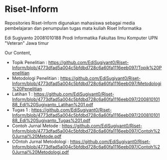 # Riset-Inform

Repositories Riset-Inform digunakan mahasiswa sebagai media pembelajaran dan penumpulan tugas mata kuliah Riset Informatika

Edi Sugiyanto
20081010188
Prodi Informatika
Fakultas Ilmu Komputer
UPN "Veteran" Jawa timur

Our Content,

- Topik Penelitian : https://github.com/EdiSugiyant0/Riset-Inform/blob/4773dfad5a004c5bfdbd728c6a60fa1116eeb097/Topik%20Penelitian
- Metodologi Penelitian : https://github.com/EdiSugiyant0/Riset-Inform/blob/4773dfad5a004c5bfdbd728c6a60fa1116eeb097/Metodologi%20Penelitian
- Latihan 1 : https://github.com/EdiSugiyant0/Riset-Inform/blob/4773dfad5a004c5bfdbd728c6a60fa1116eeb097/20081010188_Edi%20Sugiyanto_Latihan%201.pdf
- Tugas 1 : https://github.com/EdiSugiyant0/Riset-Inform/blob/4773dfad5a004c5bfdbd728c6a60fa1116eeb097/20081010188_Edi%20Sugiyanto_Tugas%201.pdf
- Contoh Jurnal Metode : https://github.com/EdiSugiyant0/Riset-Inform/blob/4773dfad5a004c5bfdbd728c6a60fa1116eeb097/Contoh%20Jurnal%20Metode.pdf
- COntoh Jurnal Metodologi : https://github.com/EdiSugiyant0/Riset-Inform/blob/4773dfad5a004c5bfdbd728c6a60fa1116eeb097/Contoh%20Jurnal%20Metodologi.pdf
